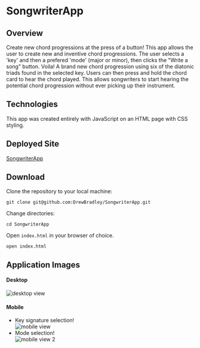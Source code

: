 # SongwriterApp
## Overview
Create new chord progressions at the press of a button! This app allows the user to create new and inventive chord progressions. The user selects a 'key' and then a prefered 'mode' (major or minor), then clicks the "Write a song" button. Voila! A brand new chord progression using six of the diatonic triads found in the selected key. Users can then press and hold the chord card to hear the chord played. This allows songwriters to start hearing the potential chord progression without ever picking up their instrument.

## Technologies
This app was created entirely with JavaScript on an HTML page with CSS styling.

## Deployed Site
[SongwriterApp](https://drewbradley.github.io/SongwriterApp/)

## Download
Clone the repository to your local machine:

```git clone git@github.com:DrewBradley/SongwriterApp.git```

Change directories:

```cd SongwriterApp```

Open ```index.html``` in your browser of choice.

```open index.html```

## Application Images
#### Desktop
![desktop view](https://media.giphy.com/media/BkJ3E9dEzStueWHaWk/giphy.gif)<br />
#### Mobile
- Key signature selection! <br />
![mobile view](https://media.giphy.com/media/TM8frZhZYu7Is9p7JL/giphy.gif)<br />
- Mode selection! <br />
![mobile view 2](https://media.giphy.com/media/LlXESD2H2sfla4tCoB/giphy.gif)
